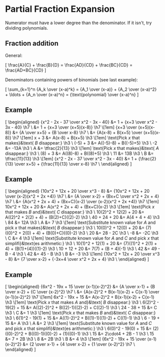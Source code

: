 # Partial Fraction Expansion

Numerator must have a lower degree than the denominator. If it isn't, try dividing polynomials.

## Fraction addition

General:

\[
  \frac{A}{C} + \frac{B}{D} = \frac{AD}{CD} + \frac{BC}{CD} = \frac{AD+BC}{CD}
\]

Denominators containing powers of binomials (see last example):

\[
  \sum_{k=1}^n {A_k \over (x-a)^k}
= {A_1 \over (x-a)} + {A_2 \over (x-a)^2} + \ldots + {A_n \over (x-a)^n}
= {\text{polynomial} \over (x-a)^n}
\]

## Example

\[
  \begin{aligned}
    {x^2 - 2x - 37 \over x^2 - 3x - 40} &= 1 + {x+3 \over x^2 - 3x - 40}                            \h7 \\
                                        &= 1 + {x+3 \over (x+5)(x-8)}                               \h7 \\[1em]
                 {x+3 \over (x+5)(x-8)} &= {A \over x+5} + {B \over x-8}                            \h7 \\
                                        &= {A(x-8) + B(x+5) \over (x+5)(x-8)}                       \h7 \\[1em]
                                  x + 3 &= A(x-8) + B(x+5)                                          \h3 \\[1em]
    \text{Pick $x$ that makes}&\text{ $B$ disappear:}                                               \h3 \\
                               (-5) + 3 &= A((-5)-8) + B((-5)+5)                                    \h3 \\
                                     -2 &= -13A                                                     \h3 \\
                                      A &= \tfrac{2}{13}                                            \h3 \\[1em]
    \text{Pick $x$ that makes}&\text{ $A$ disappear:}                                               \h3 \\
                                (8) + 3 &= A((8)-8) + B((8)+5)                                      \h3 \\
                                     11 &= 13B                                                      \h3 \\
                                      B &= \tfrac{11}{13}                                           \h3 \\[1em]
    {x^2 - 2x - 37 \over x^2 - 3x - 40} &= 1 + {\frac{2}{13} \over x+5} + {\frac{11}{13} \over x-8} \h7 \\
  \end{aligned}
\]

## Example

\[
  \begin{aligned}
    {10x^2 + 12x + 20 \over x^3 - 8} &= {10x^2 + 12x + 20 \over (x-2)(x^2 + 2x +4)}                \h7 \\
                                     &= {A \over x-2} + {Bx+C \over x^2 + 2x + 4}                  \h7 \\
                                     &= {A(x^2 + 2x + 4) + (Bx+C)(x-2)  \over  (x-2)(x^2 + 2x +4)} \h7 \\[1em]
                    10x^2 + 12x + 20 &= A(x^2 + 2x + 4) + (Bx+C)(x-2)                              \h3 \\[1em]
    \text{Pick $x$ that makes $B$ and}&\text{ $C$ disappear:}                                      \h3 \\
                10(2)^2 + 12(2) + 20 &= A((2)^2 + 2(2) + 4) + (B(2)+C)((2)-2)                      \h3 \\
                        40 + 24 + 20 &= A(4 + 4 + 4)                                               \h3 \\
                                  84 &= 12A                                                        \h3 \\
                                   A &= 7                                                          \h3 \\[1em]
    \text{Substitute known value for $A$ and pick $x$ that makes}&\text{ $B$ disappear:}           \h3 \\
                10(0)^2 + 12(0) + 20 &= (7)((0)^2 + 2(0) + 4) + (B(0)+C)((0)-2)                    \h3 \\
                                  20 &= 28 - 2C                                                    \h3 \\
                                  -8 &= -2C                                                        \h3 \\
                                   C &= 4                                                          \h3 \\[1em]
    \text{Substitute known value for $A$ and $C$ and pick $x$ that simplifi}&\text{es arithmetic:} \h3 \\
                10(1)^2 + 12(1) + 20 &= (7)((1)^2 + 2(1) + 4) + (B(1)+(4))((1)-2)                  \h3 \\
                        10 + 12 + 20 &= 7(7) + (B + 4)(-1)                                         \h3 \\
                                  42 &= 49 - B - 4                                                 \h3 \\
                                  42 &= 45 - B                                                     \h3 \\
                                   B &= -3                                                         \h3 \\[1em]
    {10x^2 + 12x + 20 \over x^3 - 8} &= {7 \over x-2} + {-3x+4 \over x^2 + 2x + 4}                 \h3 \\
  \end{aligned}
\]

## Example

\[
  \begin{aligned}
    {6x^2 - 19x + 15 \over (x-1)(x-2)^2} &= {A \over x-1} + {B \over x-2} + {C \over (x-2)^2}      \h7 \\
                                         &= {A(x-2)^2 + B(x-1)(x-2) + C(x-1)  \over  (x-1)(x-2)^2} \h7 \\[1em]
                         6x^2 - 19x + 15 &= A(x-2)^2 + B(x-1)(x-2) + C(x-1)                        \h3 \\[1em]
    \text{Pick $x$ that makes $A$ and}&\text{ $B$ disappear:}                                      \h3 \\
                     6(2)^2 - 19(2) + 15 &= A((2)-2)^2 + B((2)-1)((2)-2) + C((2)-1)                \h3 \\
                            24 - 38 + 15 &= C                                                      \h3 \\
                                       C &= 1                                                      \h3 \\[1em]
    \text{Pick $x$ that makes $B$ and}&\text{ $C$ disappear:}                                      \h3 \\
                     6(1)^2 - 19(1) + 15 &= A((1)-2)^2 + B((1)-1)((1)-2) + C((1)-1)                \h3 \\
                             6 - 19 + 15 &= A                                                      \h3 \\
                                       A &= 2                                                      \h3 \\[1em]
    \text{Substitute known value for $A$ and $C$ and pick $x$ that simplifi}&\text{es arithmetic:} \h3 \\
                     6(0)^2 - 19(0) + 15 &= (2)((0)-2)^2 + B((0)-1)((0)-2) + (1)((0)-1)            \h3 \\
                                      15 &= 2\cdot4 + 2B - 1                                       \h3 \\
                                      15 &= 7 + 2B                                                 \h3 \\
                                       8 &= 2B                                                     \h3 \\
                                       B &= 4                                                      \h3 \\[1em]
    {6x^2 - 19x + 15 \over (x-1)(x-2)^2} &= {2 \over x-1} + {4 \over x-2} + {1 \over (x-2)^2}      \h7 \\
  \end{aligned}
\]
